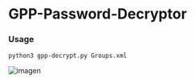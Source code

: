 # GPP-Password-Decryptor
### Usage
```python3 gpp-decrypt.py Groups.xml```

![imagen](https://github.com/blu3ming/GPP-Password-Decryptor/assets/25083316/21f113b7-9b9d-43b3-b596-c60ce87df2e5)
